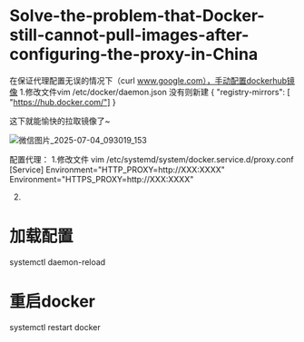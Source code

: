 # Solve-the-problem-that-Docker-still-cannot-pull-images-after-configuring-the-proxy-in-China
在保证代理配置无误的情况下（curl www.google.com），手动配置dockerhub镜像
1.修改文件vim /etc/docker/daemon.json 没有则新建
{
 "registry-mirrors": [
    "https://hub.docker.com/"]
}

这下就能愉快的拉取镜像了~


![微信图片_2025-07-04_093019_153](https://github.com/user-attachments/assets/0a65fed6-c23b-492b-b8e9-c94392aa146f)

配置代理：
1.修改文件 vim /etc/systemd/system/docker.service.d/proxy.conf
[Service]
Environment="HTTP_PROXY=http://XXX:XXXX"
Environment="HTTPS_PROXY=http://XXX:XXXX" 

2.
# 加载配置
systemctl daemon-reload
# 重启docker
systemctl restart docker
